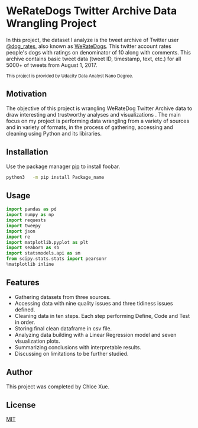 # WeRateDogs Twitter Archive Data Wrangling Project

In this project, the dataset I analyze is the tweet archive of Twitter user [@dog_rates](https://twitter.com/dog_rates), also known as [WeRateDogs](https://en.wikipedia.org/wiki/WeRateDogs). This twitter account rates people's dogs with ratings on denominator of 10 along with comments. This archive contains basic tweet data (tweet ID, timestamp, text, etc.) for all 5000+ of tweets from August 1, 2017.

<sub>This project is provided by Udacity Data Analyst Nano Degree.</sub>

## Motivation

The objective of this project is wrangling WeRateDog Twitter Archive data to draw interesting and trustworthy analyses and visualizations . The main focus on my project is performing data wrangling from a variety of sources and in variety of formats, in the process of gathering, accessing and cleaning using Python and its libiraries. 

## Installation

Use the package manager [pip](https://pip.pypa.io/en/stable/) to install foobar.

```bash
python3   -m pip install Package_name
```

## Usage

```python
import pandas as pd
import numpy as np
import requests
import tweepy
import json
import re
import matplotlib.pyplot as plt
import seaborn as sb
import statsmodels.api as sm
from scipy.stats.stats import pearsonr
%matplotlib inline
```

## Features

- Gathering datasets from three sources.
- Accessing data with nine quality issues and three tidiness issues defined.
- Cleaning data in ten steps. Each step performing Define, Code and Test in order.
- Storing final clean dataframe in csv file.
- Analyzing data building with a Linear Regression model and seven visualization plots.
- Summarizing conclusions with interpretable results.
- Discussing on limitations to be further studied.

## Author
This project was completed by Chloe Xue. 

## License
[MIT](https://choosealicense.com/licenses/mit/)